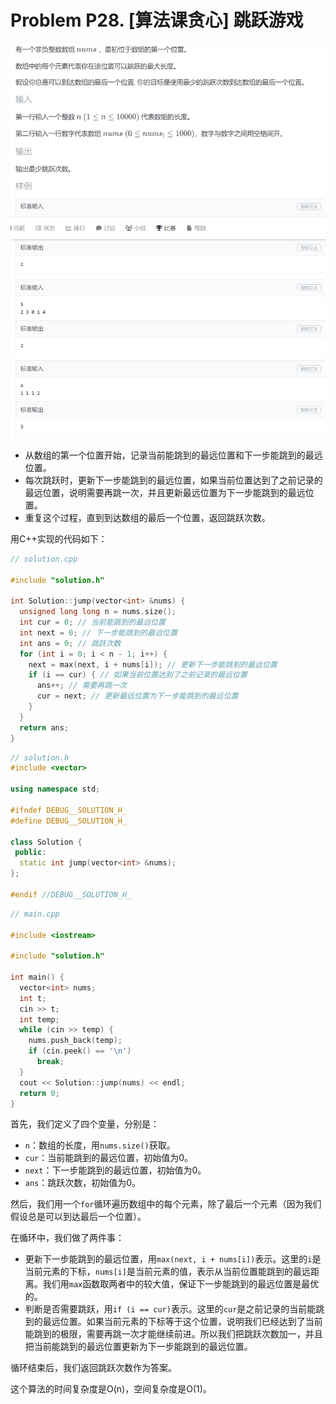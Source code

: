 # Problem P28. [算法课贪心] 跳跃游戏

![picture 2](.assets_IMG/Problem%20P28.%20%5B%E7%AE%97%E6%B3%95%E8%AF%BE%E8%B4%AA%E5%BF%83%5D%20%E8%B7%B3%E8%B7%83%E6%B8%B8%E6%88%8F/IMG_20231020_110328.png)  

- 从数组的第一个位置开始，记录当前能跳到的最远位置和下一步能跳到的最远位置。
- 每次跳跃时，更新下一步能跳到的最远位置，如果当前位置达到了之前记录的最远位置，说明需要再跳一次，并且更新最远位置为下一步能跳到的最远位置。
- 重复这个过程，直到到达数组的最后一个位置，返回跳跃次数。

用C++实现的代码如下：

```cpp
// solution.cpp

#include "solution.h"

int Solution::jump(vector<int> &nums) {
  unsigned long long n = nums.size();
  int cur = 0; // 当前能跳到的最远位置
  int next = 0; // 下一步能跳到的最远位置
  int ans = 0; // 跳跃次数
  for (int i = 0; i < n - 1; i++) {
	next = max(next, i + nums[i]); // 更新下一步能跳到的最远位置
	if (i == cur) { // 如果当前位置达到了之前记录的最远位置
	  ans++; // 需要再跳一次
	  cur = next; // 更新最远位置为下一步能跳到的最远位置
	}
  }
  return ans;
}
```

```cpp
// solution.h
#include <vector>

using namespace std;

#ifndef DEBUG__SOLUTION_H_
#define DEBUG__SOLUTION_H_

class Solution {
 public:
  static int jump(vector<int> &nums);
};

#endif //DEBUG__SOLUTION_H_
```

```cpp
// main.cpp

#include <iostream>

#include "solution.h"

int main() {
  vector<int> nums;
  int t;
  cin >> t;
  int temp;
  while (cin >> temp) {
	nums.push_back(temp);
	if (cin.peek() == '\n')
	  break;
  }
  cout << Solution::jump(nums) << endl;
  return 0;
}
```

首先，我们定义了四个变量，分别是：

- `n`：数组的长度，用`nums.size()`获取。
- `cur`：当前能跳到的最远位置，初始值为0。
- `next`：下一步能跳到的最远位置，初始值为0。
- `ans`：跳跃次数，初始值为0。

然后，我们用一个`for`循环遍历数组中的每个元素，除了最后一个元素（因为我们假设总是可以到达最后一个位置）。

在循环中，我们做了两件事：

- 更新下一步能跳到的最远位置，用`max(next, i + nums[i])`表示。这里的`i`是当前元素的下标，`nums[i]`是当前元素的值，表示从当前位置能跳到的最远距离。我们用`max`函数取两者中的较大值，保证下一步能跳到的最远位置是最优的。
- 判断是否需要跳跃，用`if (i == cur)`表示。这里的`cur`是之前记录的当前能跳到的最远位置。如果当前元素的下标等于这个位置，说明我们已经达到了当前能跳到的极限，需要再跳一次才能继续前进。所以我们把跳跃次数加一，并且把当前能跳到的最远位置更新为下一步能跳到的最远位置。

循环结束后，我们返回跳跃次数作为答案。

这个算法的时间复杂度是O(n)，空间复杂度是O(1)。
